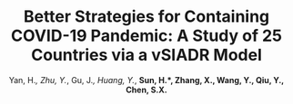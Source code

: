 ---
title: "Better Strategies for Containing COVID-19 Pandemic: A Study of 25 Countries via a vSIADR Model"
collection: publications
permalink: /publication/2021_PRSA
author: Yan, H.*, Zhu, Y.*, Gu, J.*, Huang, Y.*, <strong>Sun, H.*<strong>, Zhang, X., Wang, Y., Qiu, Y., Chen, S.X.
conf: 'Proceedings of the Royal Society A'
conf_shortname: 'Proc. R. Soc. A'
year: 2021
paperurl: /publications/papers/2021_PRSA.pdf
additional: true
---